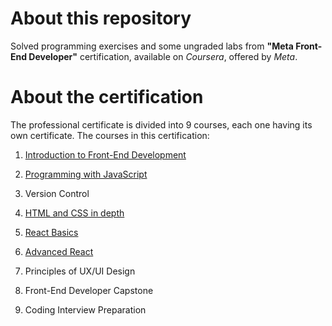 # About this repository
Solved programming exercises and some ungraded labs from **"Meta Front-End Developer"** certification, available on *Coursera*, offered by *Meta*. 

# About the certification
The professional certificate is divided into 9 courses, each one having its own certificate. The courses in this certification:

1. [Introduction to Front-End Development](https://github.com/kelvinleandro/coursera-meta-front-end/tree/main/course%2001%20-%20introduction%20to%20front-end%20development)

2. [Programming with JavaScript](https://github.com/kelvinleandro/coursera-meta-front-end/tree/main/course%2002%20-%20programming%20with%20javascript)

3. Version Control

4. [HTML and CSS in depth](https://github.com/kelvinleandro/coursera-meta-front-end/tree/main/course%2004%20-%20html%20and%20css%20in%20depth)

5. [React Basics](https://github.com/kelvinleandro/coursera-meta-front-end/tree/main/course%2005%20-%20react%20basics)

6. [Advanced React](https://github.com/kelvinleandro/coursera-meta-front-end/tree/main/course%2006%20-%20advanced%20react)

7. Principles of UX/UI Design

8. Front-End Developer Capstone

9. Coding Interview Preparation